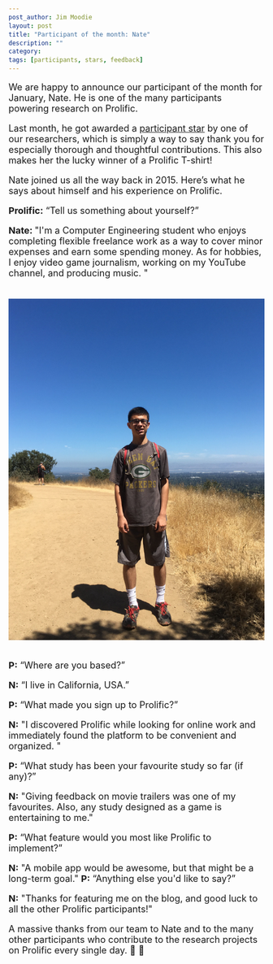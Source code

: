 ```yaml
---
post_author: Jim Moodie
layout: post
title: "Participant of the month: Nate"
description: ""
category: 
tags: [participants, stars, feedback]
---
```

<p></p>

<font size="+1">
<p>
We are happy to announce our participant of the month for January, Nate. He is one of the many participants powering research on Prolific. 
<p>
Last month, he got awarded a  <a href="http://blog.prolificacademic.co.uk/2017/10/26/feedback-and-stars">participant star</a> by one of our researchers, which is simply a way to say thank you for especially thorough and thoughtful contributions. This also makes her the lucky winner of a Prolific T-shirt!
<p>


<p>
Nate joined us all the way back in 2015. Here’s what he says about himself and his experience on Prolific.
<p>

<b>Prolific:</b> “Tell us something about yourself?”
<p>
<b>Nate: </b> "I'm a Computer Engineering student who enjoys completing flexible freelance work as a way to cover minor expenses and earn some spending money. As for hobbies, I enjoy video game journalism, working on my YouTube channel, and producing music.
"

<div class="row">
	<div class="col-md-12">
 		<img class="img-responsive col-md-14" style="display: block;margin-left: auto;margin-right: auto;margin-top:40px;margin-bottom:15px;" src="/assets/img/nate.jpg">
	 </div>
</div>

<p><br>
<b>P:</b> “Where are you based?”
<p>
<b>N:</b> “I live in California, USA.”
<p>
<b>P:</b>  “What made you sign up to Prolific?”
<p>
<b>N:</b> "I discovered Prolific while looking for online work and immediately found the platform to be convenient and organized. "
<p>
<b>P:</b>  “What study has been your favourite study so far (if any)?”
<p>
<b>N:</b> "Giving feedback on movie trailers was one of my favourites. Also, any study designed as a game is entertaining to me."
<p>
<b>P:</b> “What feature would you most like Prolific to implement?”
<p>	
<b>N:</b> "A mobile app would be awesome, but that might be a long-term goal."
<b>P:</b> “Anything else you'd like to say?”
<p>	
<b>N:</b> "Thanks for featuring me on the blog, and good luck to all the other Prolific participants!"
<p>
<p>

A massive thanks from our team to Nate and to the many other participants who contribute to the research projects on Prolific every single day. 🙂 🙌 
